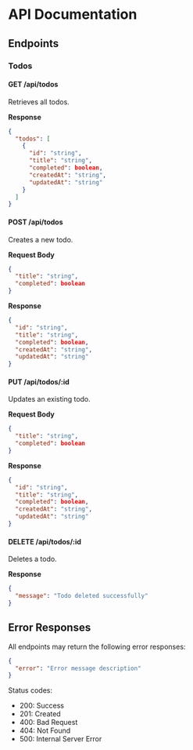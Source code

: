 # API Documentation

## Endpoints

### Todos

#### GET /api/todos
Retrieves all todos.

**Response**
```json
{
  "todos": [
    {
      "id": "string",
      "title": "string",
      "completed": boolean,
      "createdAt": "string",
      "updatedAt": "string"
    }
  ]
}
```

#### POST /api/todos
Creates a new todo.

**Request Body**
```json
{
  "title": "string",
  "completed": boolean
}
```

**Response**
```json
{
  "id": "string",
  "title": "string",
  "completed": boolean,
  "createdAt": "string",
  "updatedAt": "string"
}
```

#### PUT /api/todos/:id
Updates an existing todo.

**Request Body**
```json
{
  "title": "string",
  "completed": boolean
}
```

**Response**
```json
{
  "id": "string",
  "title": "string",
  "completed": boolean,
  "createdAt": "string",
  "updatedAt": "string"
}
```

#### DELETE /api/todos/:id
Deletes a todo.

**Response**
```json
{
  "message": "Todo deleted successfully"
}
```

## Error Responses

All endpoints may return the following error responses:

```json
{
  "error": "Error message description"
}
```

Status codes:
- 200: Success
- 201: Created
- 400: Bad Request
- 404: Not Found
- 500: Internal Server Error
